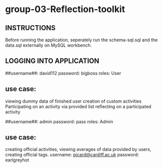# group-03-Reflection-toolkit #

## INSTRUCTIONS ##
Before running the application, seperately run the schema-sql.sql and the data.sql externally on MySQL workbench.

## LOGGING INTO APPLICATION ##
##username##: david112
password: bigboss
roles: User

## use case: ##
viewing dummy data of finished user
creation of custom activities 
Participating on an activity via provided list
reflecting on a participated activity

##username##: admin
password: pass
roles: Admin

## use case:  ##
creating official activities, viewing averages of data provided by users, creating official tags.
username: picard@cardiff.ac.uk
password: earlgreyhot
